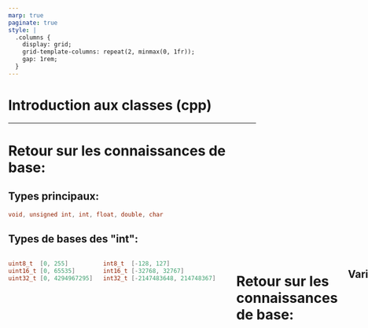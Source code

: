 ```yaml
---
marp: true
paginate: true
style: |
  .columns {
    display: grid;
    grid-template-columns: repeat(2, minmax(0, 1fr));
    gap: 1rem;
  }
---
```

# <!--fit--> Introduction aux classes (cpp)

---
# <!--fit--> Retour sur les connaissances de base:
<style scoped>section { font-size: 30px; }</style>

## Types principaux: 
```cpp
void, unsigned int, int, float, double, char
```

## Types de bases des "int": 
<div class="columns">
<div>

```cpp
uint8_t  [0, 255]
uint16_t [0, 65535]
uint32_t [0, 4294967295]
```
</div>
<div>

```cpp
int8_t  [-128, 127]
int16_t [-32768, 32767]
int32_t [-2147483648, 214748367]
```
</div>

---
# <!--fit--> Retour sur les connaissances de base:
<style scoped>section { font-size: 28px; }</style>

## Variables
```cpp
int counter = 1;
float angle = 45.92f
int tableau[3] = {0, 1, 2};
```

## Functions
```cpp
int add(int a, int b);

[...]

int add(int a, int b)
{ 
    return a + b; 
}
```
---
# <!--fit--> Retour sur les connaissances de base:
<style scoped>section { font-size: 28px; }</style>

## Variables
```cpp
int counter = 1;
float angle = 45.92f
int tableau[3] = {0, 1, 2};
```

## Functions

```cpp
int add(int a, int b);

[...]

int add(int a, int b)
{ 
    return a + b; 
}
```


---
# <!--fit--> Retour sur les connaissances de base:
<!-- <style scoped>section { font-size: 28px; }</style> -->

## Le scope
```cpp
int main(void)
{
    char a = 'a';
    {
        char b = 'b';
        {
            char c = 'c';
            printf("%c, %c, %c \n", a, b, c);
        }
        printf("%c, %c, %c \n", a, b, c); // c doesn't exist in this scope
    }
    printf("%c, %c, %c \n", a, b, c); // b and c doesn't exist in this scope
}
```

---
# Définition d'une classe:
<style scoped>section { font-size: 40px; }</style>
Un **type** personnalisé constitué de plusieurs variables et fonctions dans le but de simplifié le code pour l'humain 

---
# Éléments d'une classe:
<style scoped>section { font-size: 40px; }</style>
- Membres (variables)
- Méthodes (functions)

---
# Exemple:
<style scoped>section { font-size: 35px; }</style>

```cpp
class Moteur
{
public:
    Moteur()
    {

    }

    ~Moteur()
    {

    }
};
```
---
# Exemple:
<style scoped>section { font-size: 35px; }</style>

```cpp
class Moteur
{
public:
    Moteur(){}
    ~Moteur(){}
};
```
---
<!-- <style scoped>section { font-size: 30px; }</style> -->
# Exemple:

<div class="columns">
<div>

```cpp
class Moteur
{
public:
    // Membres
    int mode = 1;
    float position = 0.0f;
    float angle = 0.0f;

    // Methodes
    Moteur(){}
    ~Moteur(){}
};
```

</div>
<div>

```cpp
int main(void)
{
    Moteur m1;
    printf("%i \n", m1.mode);
    m1.mode = 25;
    printf("%i \n", m1.mode);
}
```
```cpp
Output: 
    1
    25
```

</div>
</div>

---
<style scoped>section { font-size: 30px; }</style>
# Exemple:
<div class="columns">
<div>

```cpp
class Moteur
{
public:
    // Membres
    float position;
    float lastPosition;
    unsigned long lastTime;

    // Methodes
    Moteur(){}
    ~Moteur(){}
    float getSpeed();
};
```
<!-- float Moteur::getSpeed()
{
    unsigned long dt = getTime() - lastTime;
    float speed = (lastPosition - position) / (float)dt;
    return speed;
} -->

</div>
<div>

```cpp
int main(void)
{
    Moteur m1;
    printf("%f \n", m1.getSpeed());
}
```

```cpp
Output: 10.0
```
</div>
</div>

---
# private:
- Les éléments sont seulements disponibles dans les méthodes de la classe
- Les éléments sont toujours privés si non-spécifié
- Les membres sont généralement tous privés par convention

# protected:
- Les éléments sont accessible seulement dans la class ou par ses enfants*

# public:
- Les éléments sont disponible en dehors de la classe

---
<style scoped>section { font-size: 30px; }</style>
<div class="columns">
<div>

```cpp
class Moteur
{
private:
    // Membres
    float position;
    float lastPosition;
    unsigned long lastTime;

public:
    // Methodes
    Moteur();
    ~Moteur();
    float getSpeed();
};

float Moteur::getSpeed()
{
    unsigned long dt = getTime() - lastTime;
    float speed = (lastPosition - position)/dt;
    return speed;
}
```

</div>
<div>

```cpp
int main(void)
{
    Moteur m1;
    printf("%f \n", m1.position);
}
```

```cpp
Erreur de compilation:
"m1.position is inaccessible"
```
</div>
</div>

---
<style scoped>section { font-size: 30px; }</style>
<div class="columns">
<div>

```cpp
class Moteur
{
private:
    // Membres
    float pos;
    float lastPos;
    unsigned long lastTime;

public:
    // Methodes
    Moteur();
    ~Moteur();
    float getSpeed();
};

float Moteur::getSpeed()
{
    unsigned long dt = getTime() - lastTime;
    float speed = (lastPosition - position)/dt;
    return speed;
}
```

</div>
<div>

```cpp
int main(void)
{
    Moteur m1;
    printf("%f \n", m1.getSpeed());
}
```

```cpp
Output: 10.00
```
</div>
</div>

---
# Opérateur "::" (Namespace)

Ex: 
```cpp
float Moteur::getSpeed()
```

---
# Namespaces
<div class="columns">
<div>

```cpp
namespace LibRovus
{
    int add(int a, int b)
    {
        return a + b;
    }
}

namespace LibInternet
{
    int add(int a, int b)
    {
        printf("arg1: %i, arg2 %i \n", a, b);
        return a + b;
    }
}
```

</div>
<div>

```cpp
int main(void)
{
    printf("%i \n\n", LibRovus::add(1, 2))
    printf("%i \n", LibInternet::add(1, 2))
}
```

<!-- ```cpp
Output: 
    3

    arg1: 1, arg2: 2
    3
``` -->

</div>
</div>

---
# Namespaces
<div class="columns">
<div>

```cpp
namespace LibRovus
{
    int add(int a, int b)
    {
        return a + b;
    }
}

namespace LibInternet
{
    int add(int a, int b)
    {
        printf("arg1: %i, arg2 %i \n", a, b);
        return a + b;
    }
}
```

</div>
<div>

```cpp
int main(void)
{
    printf("%i \n\n", LibRovus::add(1, 2))
    printf("%i \n", LibInternet::add(1, 2))
}
```

```cpp
Output: 
    3

    arg1: 1, arg2: 2
    3
```

</div>
</div>

---
<style scoped>section { font-size: 30px; }</style>
<div class="columns">
<div>

```cpp
class Moteur
{
private:
    // Membres
    float pos;
    float lastPos;
    unsigned long lastTime;

public:
    // Methodes
    Moteur();
    ~Moteur();
    float getSpeed();
};

float Moteur::getSpeed()
{
    unsigned long dt = getTime() - lastTime;
    float speed = (lastPosition - position)/dt;
    return speed;
}
```

</div>
<div>

```cpp
int main(void)
{
    Moteur m1;
    printf("%f \n", m1.getSpeed());
}
```

```cpp
Output: 10.00
```
</div>
</div>

---
<style scoped>section { font-size: 30px; }</style>

# Une classe dans une classe

<div class="columns">
<div>

```cpp
class Vache
{
public:
    Vache() {}
    ~Vache() {}

    void meumeu()
    {
        printf("La vache fait meu");
    }
};

class Ferme
{
public:
    Ferme() {}
    ~Ferme() {}

    Vache monica;
}
```

</div>
<div>

```cpp
int main(void)
{
    Ferme ferme;
    ferme.monica.meumeu();
}
```

```cpp
Output:
    La vache fait meu
```
</div>
</div>
